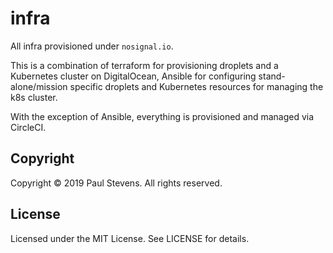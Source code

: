 # infra

All infra provisioned under `nosignal.io`.

This is a combination of terraform for provisioning droplets and a Kubernetes
cluster on DigitalOcean, Ansible for configuring stand-alone/mission specific
droplets and Kubernetes resources for managing the k8s cluster.

With the exception of Ansible, everything is provisioned and managed via
CircleCI.

## Copyright

Copyright &copy; 2019 Paul Stevens. All rights reserved.

## License

Licensed under the MIT License. See LICENSE for details.
